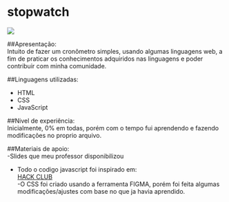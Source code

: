# stopwatch  

<img src="/interface.img">

##Apresentação:  
Intuito de fazer um cronômetro simples, usando algumas linguagens web, a fim de praticar os conhecimentos adquiridos nas linguagens e poder contribuir com minha comunidade.  
  
##Linguagens utilizadas:  
- HTML  
- CSS  
- JavaScript  

##Nivel de experiência:  
Inicialmente, 0% em todas, porém com o tempo fui aprendendo e fazendo modificações no proprio arquivo.  
  
##Materiais de apoio:  
-Slides que meu professor disponibilizou  
- Todo o codigo javascript foi inspirado em:  
  [HACK CLUB](https://brasil.hackclub.com/workshops/cronometro/)  
-O CSS foi criado usando a ferramenta FIGMA, porém foi feita algumas modificações/ajustes com base no que ja havia aprendido.
